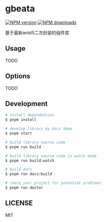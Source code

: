 # gbeata

[![NPM version](https://img.shields.io/npm/v/gbeata.svg?style=flat)](https://npmjs.org/package/gbeata)
[![NPM downloads](http://img.shields.io/npm/dm/gbeata.svg?style=flat)](https://npmjs.org/package/gbeata)

基于最新antd5二次封装的组件库

## Usage

TODO

## Options

TODO

## Development

```bash
# install dependencies
$ pnpm install

# develop library by docs demo
$ pnpm start

# build library source code
$ pnpm run build

# build library source code in watch mode
$ pnpm run build:watch

# build docs
$ pnpm run docs:build

# check your project for potential problems
$ pnpm run doctor
```

## LICENSE

MIT
